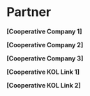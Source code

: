 # Partner

**[Cooperative Company 1]**

**[Cooperative Company 2]**

**[Cooperative Company 3]**

**[Cooperative KOL Link 1]**

**[Cooperative KOL Link 2]**